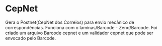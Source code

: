 # CepNet
Gera o Postnet(CepNet dos Correios) para envio mecânico de correspondências. Funciona com o laminas/Barcode - Zend/Barcode.
Foi criado um arquivo Barcode cepnet e um validador cepnet que pode ser envocado pelo Barcode.
